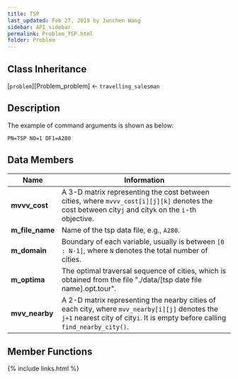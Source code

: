 ```yaml
---
title: TSP
last_updated: Feb 27, 2019 by Junchen Wang
sidebar: API_sidebar
permalink: Problem_TSP.html
folder: Problem
---
```


## Class Inheritance

[`problem`][Problem_problem] &larr; `travelling_salesman`

## Description

The example of command arguments is shown as below:
```
PN=TSP NO=1 DF1=A280
```

## Data Members

|Name|Information|
|-|-|
|**mvvv_cost**|A 3-D matrix representing the cost between cities, where `mvvv_cost[i][j][k]` denotes the cost between city`j` and city`k` on the `i`-th objective.|
|**m_file_name**|Name of the tsp data file, e.g., `A280`.|
|**m_domain**|Boundary of each variable, usually is between `[0 : N-1]`, where `N` denotes the total number of cities.|
|**m_optima**|The optimal traversal sequence of cities, which is obtained from the file "./data/[tsp date file name].opt.tour".|
|**mvv_nearby**|A 2-D matrix representing the nearby cities of each city, where `mvv_nearby[i][j]` denotes the `j+1` nearest city of city`i`. It is empty before calling `find_nearby_city()`.|


## Member Functions

{% include links.html %}